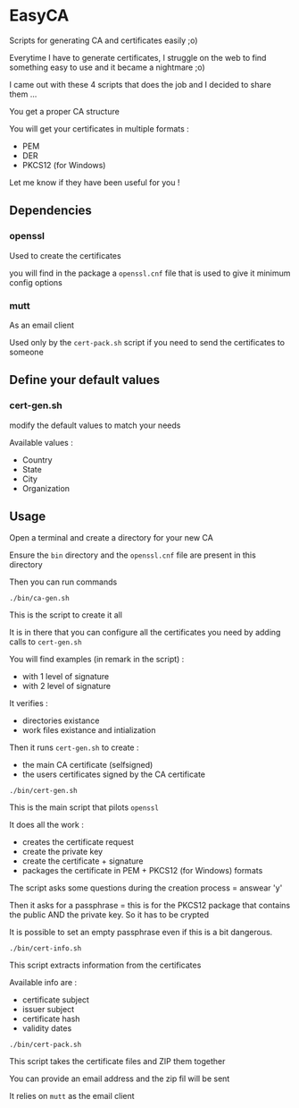 # EasyCA
Scripts for generating CA and certificates easily ;o)

Everytime I have to generate certificates, I struggle on the web to find something easy to use and it became a nightmare ;o)

I came out with these 4 scripts that does the job and I decided to share them ...

You get a proper CA structure

You will get your certificates in multiple formats :
- PEM
- DER
- PKCS12 (for Windows)

Let me know if they have been useful for you !


## Dependencies
### openssl
Used to create the certificates

you will find in the package a `openssl.cnf` file that is used to give it minimum config options

### mutt
As an email client

Used only by the `cert-pack.sh` script if you need to send the certificates to someone


## Define your default values
### cert-gen.sh
modify the default values to match your needs

Available values :
- Country
- State
- City
- Organization


## Usage
Open a terminal and create a directory for your new CA

Ensure the `bin` directory and the `openssl.cnf` file are present in this directory

Then you can run commands


```
./bin/ca-gen.sh
```
This is the script to create it all

It is in there that you can configure all the certificates you need by adding calls to `cert-gen.sh`

You will find examples (in remark in the script) :
- with 1 level of signature
- with 2 level of signature

It verifies :
- directories existance
- work files existance and intialization

Then it runs `cert-gen.sh` to create :
- the main CA certificate (selfsigned)
- the users certificates signed by the CA certificate


```
./bin/cert-gen.sh
```
This is the main script that pilots `openssl`

It does all the work :
- creates the certificate request
- create the private key
- create the certificate + signature
- packages the certificate in PEM + PKCS12 (for Windows) formats

The script asks some questions during the creation process = answear 'y'

Then it asks for a passphrase = this is for the PKCS12 package that contains the public AND the private key. So it has to be crypted

It is possible to set an empty passphrase even if this is a bit dangerous.


```
./bin/cert-info.sh
```
This script extracts information from the certificates

Available info are :
- certificate subject
- issuer subject
- certificate hash
- validity dates


```
./bin/cert-pack.sh
```
This script takes the certificate files and ZIP them together

You can provide an email address and the zip fil will be sent

It relies on `mutt` as the email client
